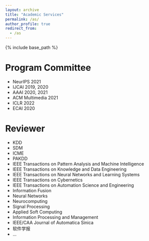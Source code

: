 ```yaml
---
layout: archive
title: "Academic Services"
permalink: /as/
author_profile: true
redirect_from:
  - /as
---
```


{% include base_path %}

Program Committee
======
* NeurIPS 2021
* IJCAI 2019, 2020
* AAAI 2020, 2021
* ACM Multimedia 2021
* ICLR 2022
* ECAI 2020

Reviewer
======
* KDD
* SDM
* ICME
* PAKDD
* IEEE Transactions on Pattern Analysis and Machine Intelligence
* IEEE Transactions on Knowledge and Data Engineering 
* IEEE Transactions on Neural Networks and Learning Systems
* IEEE Transactions on Cybernetics
* IEEE Transactions on Automation Science and Engineering
* Information Fusion
* Neural Networks
* Neurocomputing
* Signal Processing
* Applied Soft Computing
* Information Processing and Management
* IEEE/CAA Journal of Automatica Sinica
* 软件学报
* ...

